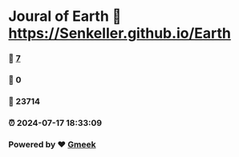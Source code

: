 # Joural of Earth :link: https://Senkeller.github.io/Earth 
### :page_facing_up: [7](https://Senkeller.github.io/Earth/tag.html) 
### :speech_balloon: 0 
### :hibiscus: 23714 
### :alarm_clock: 2024-07-17 18:33:09 
### Powered by :heart: [Gmeek](https://github.com/Meekdai/Gmeek)
